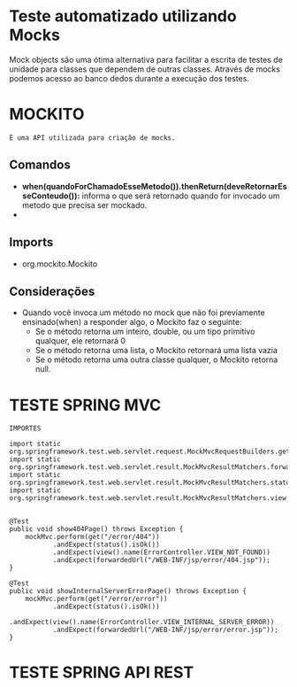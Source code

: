 # Teste automatizado utilizando Mocks
  
  Mock objects são uma ótima alternativa para facilitar a escrita de testes de unidade 
  para classes que dependem de outras classes. Através de mocks podemos acesso ao banco dedos durante
  a execução dos testes.
  
# MOCKITO
    É uma API utilizada para criação de mocks.

## Comandos
   - **when(quandoForChamadoEsseMetodo()).thenReturn(deveRetornarEsseConteudo()):** informa o que será retornado quando 
     for invocado um metodo que precisa ser mockado.  
   - 
## Imports
  - org.mockito.Mockito

## Considerações
- Quando você invoca um método no mock que não foi previamente ensinado(when) a responder algo, o Mockito faz o seguinte:
  - Se o método retorna um inteiro, double, ou um tipo primitivo qualquer, ele retornará 0 
  - Se o método retorna uma lista, o Mockito retornará uma lista vazia 
  - Se o método retorna uma outra classe qualquer, o Mockito retorna null.
  

# TESTE SPRING MVC
    
    IMPORTES
    
    import static org.springframework.test.web.servlet.request.MockMvcRequestBuilders.get;
    import static org.springframework.test.web.servlet.result.MockMvcResultMatchers.forwardedUrl;
    import static org.springframework.test.web.servlet.result.MockMvcResultMatchers.status;
    import static org.springframework.test.web.servlet.result.MockMvcResultMatchers.view;


    @Test
    public void show404Page() throws Exception {
        mockMvc.perform(get("/error/404"))
               .andExpect(status().isOk())
               .andExpect(view().name(ErrorController.VIEW_NOT_FOUND))
               .andExpect(forwardedUrl("/WEB-INF/jsp/error/404.jsp"));
    }

    @Test
    public void showInternalServerErrorPage() throws Exception {
        mockMvc.perform(get("/error/error"))
               .andExpect(status().isOk())
               .andExpect(view().name(ErrorController.VIEW_INTERNAL_SERVER_ERROR))
               .andExpect(forwardedUrl("/WEB-INF/jsp/error/error.jsp"));
    }
    
# TESTE SPRING API REST     
